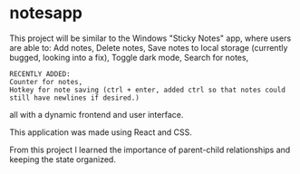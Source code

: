 # notesapp

This project will be similar to the Windows "Sticky Notes" app, where users are able to:
    Add notes,
    Delete notes,
    Save notes to local storage (currently bugged, looking into a fix),
    Toggle dark mode,
    Search for notes,

    RECENTLY ADDED:
    Counter for notes,
    Hotkey for note saving (ctrl + enter, added ctrl so that notes could still have newlines if desired.)

all with a dynamic frontend and user interface.

This application was made using React and CSS.

From this project I learned the importance of parent-child relationships and keeping the state organized.